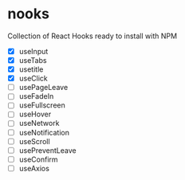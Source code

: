 # nooks

Collection of React Hooks ready to install with NPM

- [x] useInput
- [x] useTabs
- [x] usetitle
- [x] useClick
- [ ] usePageLeave
- [ ] useFadeIn
- [ ] useFullscreen
- [ ] useHover
- [ ] useNetwork
- [ ] useNotification
- [ ] useScroll
- [ ] usePreventLeave
- [ ] useConfirm
- [ ] useAxios 
